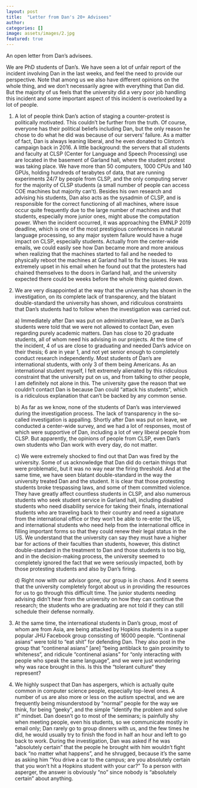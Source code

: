 ```yaml
---
layout: post
title:  "Letter from Dan's 20+ Advisees"
author: 
categories: []
image: assets/images/2.jpg
featured: true
---
```

An open letter from Dan’s advisees.


We are PhD students of Dan’s. We have seen a lot of unfair report of the incident involving Dan in the last weeks, and feel the need to provide our perspective. Note that among us we also have different opinions on the whole thing, and we don’t necessarily agree with everything that Dan did. But the majority of us feels that the university did a very poor job handling this incident and some important aspect of this incident is overlooked by a lot of people.

1. A lot of people think Dan’s action of staging a counter-protest is politically motivated. This couldn’t be further from the truth. Of course, everyone has their political beliefs including Dan, but the only reason he chose to do what he did was because of our servers’ failure. As a matter of fact, Dan is always leaning liberal, and he even donated to Clinton’s campaign back in 2016. A little background: the servers that all students and faculty at CLSP (Center for Language and Speech Processing) use are located in the basement of Garland hall, where the student protest was taking place. We have more than 50 computers, 1000 CPUs and 140 GPUs, holding hundreds of terabytes of data, that are running experiments 24/7 by people from CLSP, and the only computing server for the majority of CLSP students (a small number of people can access COE machines but majority can’t). Besides his own research and advising his students, Dan also acts as the sysadmin of CLSP, and is responsible for the correct functioning of all machines, where issue occur quite frequently due to the large number of machines and that students, especially more junior ones, might abuse the computation power. When the incident occurred, it was approaching the EMNLP 2019 deadline, which is one of the most prestigious conferences in natural language processing, so any major system failure would have a huge impact on CLSP, especially students. Actually from the center-wide emails, we could easily see how Dan became more and more anxious when realizing that the machines started to fail and he needed to physically reboot the machines at Garland hall to fix the issues. He was extremely upset in his email when he found out that the protesters had chained themselves to the doors in Garland hall, and the university expected there could be weeks before the whole thing quieted down. 

2. We are very disappointed at the way that the university has shown in the investigation, on its complete lack of transparency, and the blatant double-standard the university has shown, and ridiculous constraints that Dan’s students had to follow when the investigation was carried out. 

    a) Immediately after Dan was put on administrative leave, we as Dan’s students were told that we were not allowed to contact Dan, even regarding purely academic matters. Dan has close to 20 graduate students, all of whom need his advising in our projects. At the time of the incident, 4 of us are close to graduating and needed Dan’s advice on their thesis; 6 are in year 1, and not yet senior enough to completely conduct research independently. Most students of Dan’s are international students, with only 3 of them being Americans. As an international student myself, I felt extremely alienated by this ridiculous constraint that the university put on us, and from talking to other people, I am definitely not alone in this. The university gave the reason that we couldn’t contact Dan is because Dan could “attack his students”, which is a ridiculous explanation that can’t be backed by any common sense. 

    b) As far as we know, none of the students of Dan’s was interviewed during the investigation process. The lack of transparency in the so-called investigation is appalling. Shortly after Dan was put on leave, we conducted a center-wide survey, and we had a lot of responses, most of which were supportive of Dan, including a lot of very liberal people from CLSP. But apparently, the opinions of people from CLSP, even Dan’s own students who Dan work with every day, do not matter. 
    
    c) We were extremely shocked to find out that Dan was fired by the university. Some of us acknowledge that Dan did do certain things that were problematic, but it was no way near the firing threshold. And at the same time, we have seen blatant double-standard in the way the university treated Dan and the student. It is clear that those protesting students broke trespassing laws, and some of them committed violence. They have greatly affect countless students in CLSP, and also numerous students who seek student service in Garland hall, including disabled students who need disability service for taking their finals, international students who are traveling back to their country and need a signature from the international office or they won’t be able to re-enter the US, and international students who need help from the international office in filling important forms so that they could renew their legal status in the US. We understand that the university can say they must have a higher bar for actions of their faculties than students, however, this distinct double-standard in the treatment to Dan and those students is too big, and in the decision-making process, the university seemed to completely ignored the fact that we were seriously impacted, both by those protesting students and also by Dan’s firing.

    d) Right now with our advisor gone, our group is in chaos. And it seems that the university completely forgot about us in providing the resources for us to go through this difficult time. The junior students needing advising didn’t hear from the university on how they can continue the research; the students who are graduating are not told if they can still schedule their defense normally. 

3. At the same time, the international students in Dan’s group, most of whom are from Asia, are being attacked by Hopkins students in a super popular JHU Facebook group consisting of 16000 people. “Continenal asians” were told to “eat shit” for defending Dan. They also post in the group that “continenal asians” [are] “being antiblack to gain proximity to whiteness“, and ridicule “continenal asians” for “only interacting with people who speak the same language”, and we were just wondering why was race brought in this. Is this the “tolerant culture” they represent?

4. We highly suspect that Dan has aspergers, which is actually quite common in computer science people, especially top-level ones. A number of us are also more or less on the autism spectral, and we are frequently being misunderstood by “normal” people for the way we think, for being “geeky”, and the simple “identify the problem and solve it” mindset. Dan doesn’t go to most of the seminars; is painfully shy when meeting people, even his students, so we communicate mostly in email only; Dan rarely go to group dinners with us, and the few times he did, he would usually try to finish the food in half an hour and left to go back to work. During the investigation, Dan was asked if he was “absolutely certain” that the people he brought with him wouldn’t fight back “no matter what happens”, and he shrugged, because it’s the same as asking him “You drive a car to the campus; are you absolutely certain that you won’t hit a Hopkins student with your car?” To a person with asperger, the answer is obviously “no” since nobody is “absolutely certain” about anything. 


